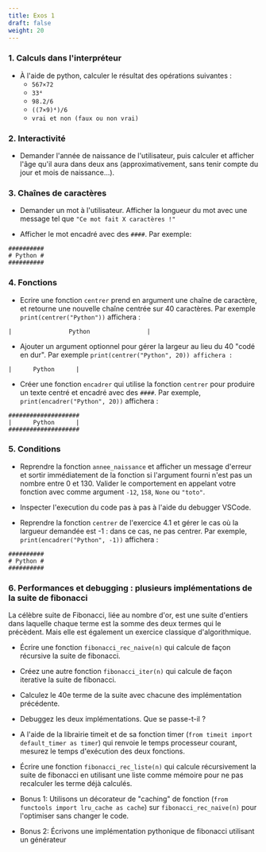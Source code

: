 ```yaml
---
title: Exos 1
draft: false
weight: 20
---
```




### 1. Calculs dans l'interpréteur

- À l'aide de python, calculer le résultat des opérations suivantes :
    - `567×72`
    - `33⁴`
    - `98.2/6`
    - `((7×9)⁴)/6`
    - `vrai et non (faux ou non vrai)`


### 2. Interactivité

- Demander l'année de naissance de l'utilisateur, puis calculer et afficher l'âge qu'il
aura dans deux ans (approximativement, sans tenir compte du jour et mois de naissance...).


### 3. Chaînes de caractères

- Demander un mot à l'utilisateur. Afficher la longueur du mot avec
une message tel que `"Ce mot fait X caractères !"`

- Afficher le mot encadré avec des `####`. Par exemple:

```
##########
# Python #
##########
```

### 4. Fonctions

- Ecrire une fonction `centrer` prend en argument une chaîne de caractère, et retourne une nouvelle chaîne centrée sur 40 caractères. Par exemple `print(centrer("Python"))` affichera :

```text
|                Python                |
```

- Ajouter un argument optionnel pour gérer la largeur au lieu du 40 "codé en dur". Par exemple `print(centrer("Python", 20)) affichera :`

```text
|      Python      |
```

- Créer une fonction `encadrer` qui utilise la fonction `centrer` pour
produire un texte centré et encadré avec des `####`. Par exemple,
`print(encadrer("Python", 20))` affichera :

```text
####################
|      Python      |
####################
```


### 5. Conditions

- Reprendre la fonction `annee_naissance` et afficher un message d'erreur et sortir immédiatement de la fonction si l'argument fourni n'est pas un nombre entre 0 et 130. Valider le comportement en appelant votre fonction avec comme argument `-12`, `158`, `None` ou `"toto"`.

- Inspecter l'execution du code pas à pas à l'aide du debugger VSCode.

- Reprendre la fonction `centrer` de l'exercice 4.1 et gérer le cas où la largueur demandée est -1 : dans ce cas, ne pas centrer. Par exemple,
`print(encadrer("Python", -1))` affichera :

```text
##########
# Python #
##########
```

### 6. Performances et debugging : plusieurs implémentations de la suite de fibonacci

La célèbre suite de Fibonacci, liée au nombre d'or, est une suite d'entiers dans laquelle chaque terme est la somme des deux termes qui le précèdent. Mais elle est également un exercice classique d'algorithmique.

- Écrire une fonction `fibonacci_rec_naive(n)` qui calcule de façon récursive la suite de fibonacci.

- Créez une autre fonction `fibonacci_iter(n)` qui calcule de façon iterative la suite de fibonacci.

- Calculez le 40e terme de la suite avec chacune des implémentation précédente.

- Debuggez les deux implémentations. Que se passe-t-il ?

- A l'aide de la librairie timeit et de sa fonction timer (`from timeit import default_timer as timer`) qui renvoie le temps processeur courant, mesurez le temps d'exécution des deux fonctions.

- Écrire une fonction `fibonacci_rec_liste(n)` qui calcule récursivement la suite de fibonacci en utilisant une liste comme mémoire pour ne pas recalculer les terme déjà calculés.

- Bonus 1: Utilisons un décorateur de "caching" de fonction (`from functools import lru_cache as cache`) sur `fibonacci_rec_naive(n)` pour l'optimiser sans changer le code.

- Bonus 2: Écrivons une implémentation pythonique de fibonacci utilisant un générateur